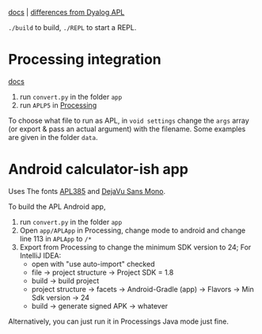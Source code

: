 [docs](https://github.com/dzaima/APL/blob/master/docs/chars.txt) | [differences from Dyalog APL](https://github.com/dzaima/APL/blob/master/docs/differences.txt)

`./build` to build, `./REPL` to start a REPL.

# Processing integration

[docs](https://github.com/dzaima/APL/blob/master/APLP5/docs)

1. run `convert.py` in the folder `app`
2. run `APLP5` in [Processing](https://processing.org)

To choose what file to run as APL, in `void settings` change the `args` array (or export & pass an actual argument) with the filename. Some examples are given in the folder `data`.


# Android calculator-ish app

Uses The fonts [APL385](http://apl385.com/fonts/index.htm) and [DejaVu Sans Mono](https://dejavu-fonts.github.io).

To build the APL Android app, 
1. run `convert.py` in the folder `app`
2. Open `app/APLApp` in Processing, change mode to android and change line 113 in `APLApp` to `/*`
3. Export from Processing to change the minimum SDK version to 24; For IntelliJ IDEA:
    - open with "use auto-import" checked
    - file → project structure → Project SDK = 1.8
    - build → build project
    - project structure → facets → Android-Gradle (app) → Flavors → Min Sdk version → 24
    - build → generate signed APK → whatever

Alternatively, you can just run it in Processings Java mode just fine.